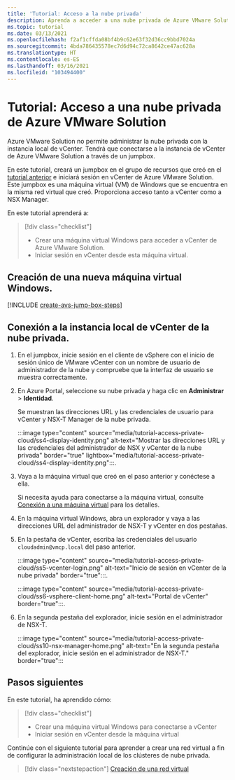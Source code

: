 ```yaml
---
title: 'Tutorial: Acceso a la nube privada'
description: Aprenda a acceder a una nube privada de Azure VMware Solution.
ms.topic: tutorial
ms.date: 03/13/2021
ms.openlocfilehash: f2af1cffda08bf4b9c62e63f32d36cc9bbd7024a
ms.sourcegitcommit: 4bda786435578ec7d6d94c72ca8642ce47ac628a
ms.translationtype: HT
ms.contentlocale: es-ES
ms.lasthandoff: 03/16/2021
ms.locfileid: "103494400"
---
```

# <a name="tutorial-access-an-azure-vmware-solution-private-cloud"></a>Tutorial: Acceso a una nube privada de Azure VMware Solution

Azure VMware Solution no permite administrar la nube privada con la instancia local de vCenter. Tendrá que conectarse a la instancia de vCenter de Azure VMware Solution a través de un jumpbox. 

En este tutorial, creará un jumpbox en el grupo de recursos que creó en el [tutorial anterior](tutorial-configure-networking.md) e iniciará sesión en vCenter de Azure VMware Solution. Este jumpbox es una máquina virtual (VM) de Windows que se encuentra en la misma red virtual que creó.  Proporciona acceso tanto a vCenter como a NSX Manager. 

En este tutorial aprenderá a:

> [!div class="checklist"]
> * Crear una máquina virtual Windows para acceder a vCenter de Azure VMware Solution.
> * Iniciar sesión en vCenter desde esta máquina virtual.

## <a name="create-a-new-windows-virtual-machine"></a>Creación de una nueva máquina virtual Windows.

[!INCLUDE [create-avs-jump-box-steps](includes/create-jump-box-steps.md)]

## <a name="connect-to-the-local-vcenter-of-your-private-cloud"></a>Conexión a la instancia local de vCenter de la nube privada.

1. En el jumpbox, inicie sesión en el cliente de vSphere con el inicio de sesión único de VMware vCenter con un nombre de usuario de administrador de la nube y compruebe que la interfaz de usuario se muestra correctamente.

1. En Azure Portal, seleccione su nube privada y haga clic en **Administrar** > **Identidad**. 

   Se muestran las direcciones URL y las credenciales de usuario para vCenter y NSX-T Manager de la nube privada.

   :::image type="content" source="media/tutorial-access-private-cloud/ss4-display-identity.png" alt-text="Mostrar las direcciones URL y las credenciales del administrador de NSX y vCenter de la nube privada" border="true" lightbox="media/tutorial-access-private-cloud/ss4-display-identity.png":::.

1. Vaya a la máquina virtual que creó en el paso anterior y conéctese a ella. 

   Si necesita ayuda para conectarse a la máquina virtual, consulte [Conexión a una máquina virtual](../virtual-machines/windows/connect-logon.md#connect-to-the-virtual-machine) para los detalles.

1. En la máquina virtual Windows, abra un explorador y vaya a las direcciones URL del administrador de NSX-T y vCenter en dos pestañas. 

1. En la pestaña de vCenter, escriba las credenciales del usuario `cloudadmin@vmcp.local` del paso anterior.

   :::image type="content" source="media/tutorial-access-private-cloud/ss5-vcenter-login.png" alt-text="Inicio de sesión en vCenter de la nube privada" border="true":::.

   :::image type="content" source="media/tutorial-access-private-cloud/ss6-vsphere-client-home.png" alt-text="Portal de vCenter" border="true":::.

1. En la segunda pestaña del explorador, inicie sesión en el administrador de NSX-T.

   :::image type="content" source="media/tutorial-access-private-cloud/ss10-nsx-manager-home.png" alt-text="En la segunda pestaña del explorador, inicie sesión en el administrador de NSX-T." border="true":::



## <a name="next-steps"></a>Pasos siguientes

En este tutorial, ha aprendido cómo:

> [!div class="checklist"]
> * Crear una máquina virtual Windows para conectarse a vCenter
> * Iniciar sesión en vCenter desde la máquina virtual

Continúe con el siguiente tutorial para aprender a crear una red virtual a fin de configurar la administración local de los clústeres de nube privada.

> [!div class="nextstepaction"]
> [Creación de una red virtual](tutorial-configure-networking.md)


